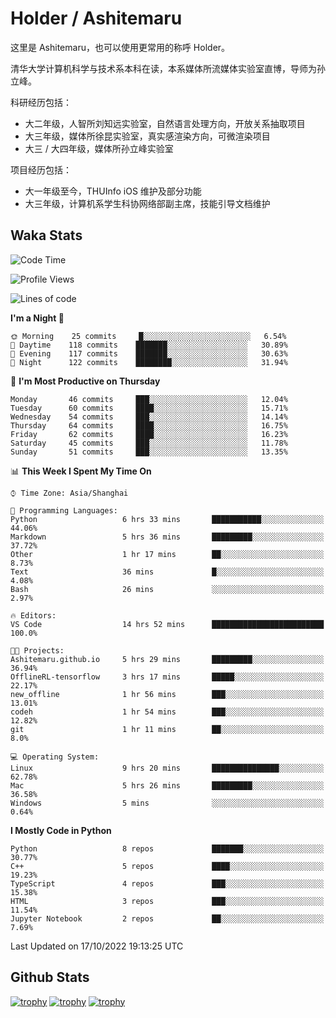 # Holder / Ashitemaru

这里是 Ashitemaru，也可以使用更常用的称呼 Holder。

清华大学计算机科学与技术系本科在读，本系媒体所流媒体实验室直博，导师为孙立峰。

科研经历包括：

- 大二年级，人智所刘知远实验室，自然语言处理方向，开放关系抽取项目
- 大三年级，媒体所徐昆实验室，真实感渲染方向，可微渲染项目
- 大三 / 大四年级，媒体所孙立峰实验室

项目经历包括：

- 大一年级至今，THUInfo iOS 维护及部分功能
- 大三年级，计算机系学生科协网络部副主席，技能引导文档维护

## Waka Stats

<!--START_SECTION:waka-->
![Code Time](http://img.shields.io/badge/Code%20Time-56%20hrs%2053%20mins-blue)

![Profile Views](http://img.shields.io/badge/Profile%20Views-4-blue)

![Lines of code](https://img.shields.io/badge/From%20Hello%20World%20I%27ve%20Written-318%20Thousand%20lines%20of%20code-blue)

**I'm a Night 🦉** 

```text
🌞 Morning    25 commits     █░░░░░░░░░░░░░░░░░░░░░░░░   6.54% 
🌆 Daytime    118 commits    ███████░░░░░░░░░░░░░░░░░░   30.89% 
🌃 Evening    117 commits    ███████░░░░░░░░░░░░░░░░░░   30.63% 
🌙 Night      122 commits    ████████░░░░░░░░░░░░░░░░░   31.94%

```
📅 **I'm Most Productive on Thursday** 

```text
Monday       46 commits     ███░░░░░░░░░░░░░░░░░░░░░░   12.04% 
Tuesday      60 commits     ████░░░░░░░░░░░░░░░░░░░░░   15.71% 
Wednesday    54 commits     ███░░░░░░░░░░░░░░░░░░░░░░   14.14% 
Thursday     64 commits     ████░░░░░░░░░░░░░░░░░░░░░   16.75% 
Friday       62 commits     ████░░░░░░░░░░░░░░░░░░░░░   16.23% 
Saturday     45 commits     ███░░░░░░░░░░░░░░░░░░░░░░   11.78% 
Sunday       51 commits     ███░░░░░░░░░░░░░░░░░░░░░░   13.35%

```


📊 **This Week I Spent My Time On** 

```text
⌚︎ Time Zone: Asia/Shanghai

💬 Programming Languages: 
Python                   6 hrs 33 mins       ███████████░░░░░░░░░░░░░░   44.06% 
Markdown                 5 hrs 36 mins       █████████░░░░░░░░░░░░░░░░   37.72% 
Other                    1 hr 17 mins        ██░░░░░░░░░░░░░░░░░░░░░░░   8.73% 
Text                     36 mins             █░░░░░░░░░░░░░░░░░░░░░░░░   4.08% 
Bash                     26 mins             ░░░░░░░░░░░░░░░░░░░░░░░░░   2.97%

🔥 Editors: 
VS Code                  14 hrs 52 mins      █████████████████████████   100.0%

🐱‍💻 Projects: 
Ashitemaru.github.io     5 hrs 29 mins       █████████░░░░░░░░░░░░░░░░   36.94% 
OfflineRL-tensorflow     3 hrs 17 mins       █████░░░░░░░░░░░░░░░░░░░░   22.17% 
new_offline              1 hr 56 mins        ███░░░░░░░░░░░░░░░░░░░░░░   13.01% 
codeh                    1 hr 54 mins        ███░░░░░░░░░░░░░░░░░░░░░░   12.82% 
git                      1 hr 11 mins        ██░░░░░░░░░░░░░░░░░░░░░░░   8.0%

💻 Operating System: 
Linux                    9 hrs 20 mins       ███████████████░░░░░░░░░░   62.78% 
Mac                      5 hrs 26 mins       █████████░░░░░░░░░░░░░░░░   36.58% 
Windows                  5 mins              ░░░░░░░░░░░░░░░░░░░░░░░░░   0.64%

```

**I Mostly Code in Python** 

```text
Python                   8 repos             ███████░░░░░░░░░░░░░░░░░░   30.77% 
C++                      5 repos             ████░░░░░░░░░░░░░░░░░░░░░   19.23% 
TypeScript               4 repos             ███░░░░░░░░░░░░░░░░░░░░░░   15.38% 
HTML                     3 repos             ███░░░░░░░░░░░░░░░░░░░░░░   11.54% 
Jupyter Notebook         2 repos             ██░░░░░░░░░░░░░░░░░░░░░░░   7.69%

```



 Last Updated on 17/10/2022 19:13:25 UTC
<!--END_SECTION:waka-->

## Github Stats

[![trophy](https://github-profile-trophy.vercel.app/?username=Ashitemaru&column=7)](https://github.com/Ashitemaru)
[![trophy](https://github-readme-stats.vercel.app/api?username=Ashitemaru&show_icons=true&include_all_commits=true)](https://github.com/Ashitemaru)
[![trophy](https://github-readme-stats.vercel.app/api/top-langs/?username=Ashitemaru&layout=compact)](https://github.com/Ashitemaru)

<!--
**Ashitemaru/Ashitemaru** is a ✨ _special_ ✨ repository because its `README.md` (this file) appears on your GitHub profile.

Here are some ideas to get you started:

- 🔭 I’m currently working on ...
- 🌱 I’m currently learning ...
- 👯 I’m looking to collaborate on ...
- 🤔 I’m looking for help with ...
- 💬 Ask me about ...
- 📫 How to reach me: ...
- 😄 Pronouns: ...
- ⚡ Fun fact: ...
-->
